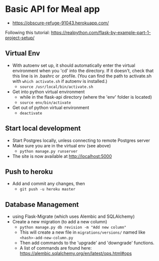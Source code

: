 # Basic API for Meal app
- https://obscure-refuge-91043.herokuapp.com/


Following this tutorial: https://realpython.com/flask-by-example-part-1-project-setup/

## Virtual Env
- With autoenv set up, it should automatically enter the virtual environment
  when you 'cd' into the directory. If it doesn't, check that this line is in
  .bashrc or .profile. (You can find the path to activate.sh with `which
  activate.sh` if autoenv is installed.)
  - `source /usr/local/bin/activate.sh`
- Get into python virtual environment
  - while in the flask-api directory (where the 'env' folder is located)
  - `source env/bin/activate`
- Get out of python virtual environment
  - `deactivate`


## Start local development
- Start Postgres locally, unless connecting to remote Postgres server
- Make sure you are in the virtual env (see above)
  - `python manage.py runserver`
- The site is now available at [http://localhost:5000 ](http://localhost:5000)

## Push to heroku
- Add and commit any changes, then
  - `git push -u heroku master`


## Database Management
- using Flask-Migrate (which uses Alembic and SQLAlchemy)
- Create a new migration (to add a new column)
  - `python manage.py db revision -m "Add new column"`
  - This will create a new file in `migrations/versions/` named like `<hash>-add-new-column.py`
  - Then add commands to the 'upgrade' and 'downgrade' functions.
  - A list of commands are found here: https://alembic.sqlalchemy.org/en/latest/ops.html#ops

